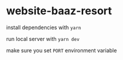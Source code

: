 # website-baaz-resort

install dependencies with `yarn`

run local server with `yarn dev`

make sure you set `PORT` environment variable

